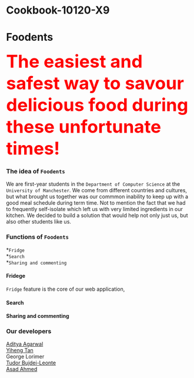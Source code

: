 # Cookbook-10120-X9
# Foodents


<Strong><font color=red size = 12>The easiest and safest way to savour delicious food during these unfortunate times!</font></Strong>

### The idea of `Foodents`
We are first-year students in the `Department of Computer Science` at the `University of Manchester`. We come from different countries and cultures, but what brought us together was our commmon inability to keep up with a good meal schedule during term time. Not to mention the fact that we had to frequently self-isolate which left us with very limited ingredients in our kitchen. We decided to build a solution that would help not only just us, but also other students like us.

### Functions of `Foodents`
*`Fridge`<br>
*`Search`<br>
*`Sharing and commenting`<br>

#### Fridege
`Fridge` feature is the core of our web application, 

#### Search

#### Sharing and commenting


### Our developers
[Aditya Agarwal](http://linkedin.com/in/aditya-5/)<br>
[Yiheng Tan](https://github.com/yiheng-tan)<br>
George Lorimer<br>
[Tudor Bujdei-Leonte](http://linkedin.com/in/tudor-bujdei-leonte/)<br>
[Asad Ahmed](https://www.linkedin.com/in/asad-ah/)<br>
